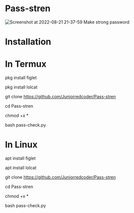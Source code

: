 # Pass-stren
![Screenshot at 2022-08-21 21-37-59](https://user-images.githubusercontent.com/99125491/185799861-1a3f9116-f909-449d-af35-f2fb46e975bc.png)
Make strong password

# Installation
# In Termux
pkg install figlet

pkg install lolcat

git clone https://github.com/Juniorredcoder/Pass-stren

cd Pass-stren

chmod +x *

bash pass-check.py

# In Linux
apt install figlet

apt install lolcat

git clone https://github.com/Juniorredcoder/Pass-stren

cd Pass-stren

chmod +x *

bash pass-check.py
